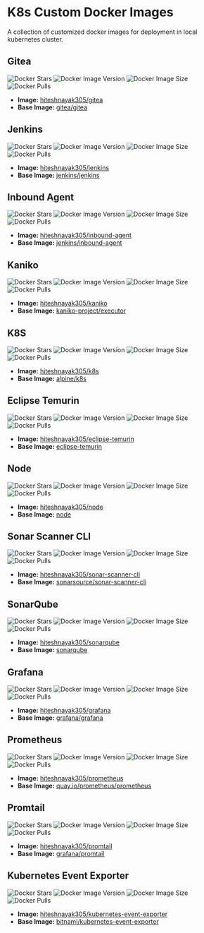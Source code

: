 # K8s Custom Docker Images

A collection of customized docker images for deployment in local kubernetes cluster.

## Gitea

![Docker Stars](https://img.shields.io/docker/stars/hiteshnayak305/gitea)
![Docker Image Version](https://img.shields.io/docker/v/hiteshnayak305/gitea)
![Docker Image Size](https://img.shields.io/docker/image-size/hiteshnayak305/gitea)
![Docker Pulls](https://img.shields.io/docker/pulls/hiteshnayak305/gitea)

- **Image:** [hiteshnayak305/gitea](https://hub.docker.com/r/hiteshnayak305/gitea)
- **Base Image:** [gitea/gitea](https://hub.docker.com/r/gitea/gitea)

## Jenkins

![Docker Stars](https://img.shields.io/docker/stars/hiteshnayak305/jenkins)
![Docker Image Version](https://img.shields.io/docker/v/hiteshnayak305/jenkins)
![Docker Image Size](https://img.shields.io/docker/image-size/hiteshnayak305/jenkins)
![Docker Pulls](https://img.shields.io/docker/pulls/hiteshnayak305/jenkins)

- **Image:** [hiteshnayak305/jenkins](https://hub.docker.com/r/hiteshnayak305/jenkins)
- **Base Image:** [jenkins/jenkins](https://hub.docker.com/r/jenkins/jenkins)

## Inbound Agent

![Docker Stars](https://img.shields.io/docker/stars/hiteshnayak305/inbound-agent)
![Docker Image Version](https://img.shields.io/docker/v/hiteshnayak305/inbound-agent)
![Docker Image Size](https://img.shields.io/docker/image-size/hiteshnayak305/inbound-agent)
![Docker Pulls](https://img.shields.io/docker/pulls/hiteshnayak305/inbound-agent)

- **Image:** [hiteshnayak305/inbound-agent](https://hub.docker.com/r/hiteshnayak305/inbound-agent)
- **Base Image:** [jenkins/inbound-agent](https://hub.docker.com/r/jenkins/inbound-agent)

## Kaniko

![Docker Stars](https://img.shields.io/docker/stars/hiteshnayak305/kaniko)
![Docker Image Version](https://img.shields.io/docker/v/hiteshnayak305/kaniko)
![Docker Image Size](https://img.shields.io/docker/image-size/hiteshnayak305/kaniko)
![Docker Pulls](https://img.shields.io/docker/pulls/hiteshnayak305/kaniko)

- **Image:** [hiteshnayak305/kaniko](https://hub.docker.com/r/hiteshnayak305/kaniko)
- **Base Image:** [kaniko-project/executor](https://gcr.io/kaniko-project/executor)

## K8S

![Docker Stars](https://img.shields.io/docker/stars/hiteshnayak305/k8s)
![Docker Image Version](https://img.shields.io/docker/v/hiteshnayak305/k8s)
![Docker Image Size](https://img.shields.io/docker/image-size/hiteshnayak305/k8s)
![Docker Pulls](https://img.shields.io/docker/pulls/hiteshnayak305/k8s)

- **Image:** [hiteshnayak305/k8s](https://hub.docker.com/r/hiteshnayak305/k8s)
- **Base Image:** [alpine/k8s](https://hub.docker.com/r/alpine/k8s)

## Eclipse Temurin

![Docker Stars](https://img.shields.io/docker/stars/hiteshnayak305/eclipse-temurin)
![Docker Image Version](https://img.shields.io/docker/v/hiteshnayak305/eclipse-temurin)
![Docker Image Size](https://img.shields.io/docker/image-size/hiteshnayak305/eclipse-temurin)
![Docker Pulls](https://img.shields.io/docker/pulls/hiteshnayak305/eclipse-temurin)

- **Image:** [hiteshnayak305/eclipse-temurin](https://hub.docker.com/r/hiteshnayak305/eclipse-temurin)
- **Base Image:** [eclipse-temurin](https://hub.docker.com/_/eclipse-temurin)

## Node

![Docker Stars](https://img.shields.io/docker/stars/hiteshnayak305/node)
![Docker Image Version](https://img.shields.io/docker/v/hiteshnayak305/node)
![Docker Image Size](https://img.shields.io/docker/image-size/hiteshnayak305/node)
![Docker Pulls](https://img.shields.io/docker/pulls/hiteshnayak305/node)

- **Image:** [hiteshnayak305/node](https://hub.docker.com/r/hiteshnayak305/node)
- **Base Image:** [node](https://hub.docker.com/_/node)

## Sonar Scanner CLI

![Docker Stars](https://img.shields.io/docker/stars/hiteshnayak305/sonar-scanner-cli)
![Docker Image Version](https://img.shields.io/docker/v/hiteshnayak305/sonar-scanner-cli)
![Docker Image Size](https://img.shields.io/docker/image-size/hiteshnayak305/sonar-scanner-cli)
![Docker Pulls](https://img.shields.io/docker/pulls/hiteshnayak305/sonar-scanner-cli)

- **Image:** [hiteshnayak305/sonar-scanner-cli](https://hub.docker.com/r/hiteshnayak305/sonar-scanner-cli)
- **Base Image:** [sonarsource/sonar-scanner-cli](https://hub.docker.com/r/sonarsource/sonar-scanner-cli)

## SonarQube

![Docker Stars](https://img.shields.io/docker/stars/hiteshnayak305/sonarqube)
![Docker Image Version](https://img.shields.io/docker/v/hiteshnayak305/sonarqube)
![Docker Image Size](https://img.shields.io/docker/image-size/hiteshnayak305/sonarqube)
![Docker Pulls](https://img.shields.io/docker/pulls/hiteshnayak305/sonarqube)

- **Image:** [hiteshnayak305/sonarqube](https://hub.docker.com/r/hiteshnayak305/sonarqube)
- **Base Image:** [sonarqube](https://hub.docker.com/_/sonarqube)

## Grafana

![Docker Stars](https://img.shields.io/docker/stars/hiteshnayak305/grafana)
![Docker Image Version](https://img.shields.io/docker/v/hiteshnayak305/grafana)
![Docker Image Size](https://img.shields.io/docker/image-size/hiteshnayak305/grafana)
![Docker Pulls](https://img.shields.io/docker/pulls/hiteshnayak305/grafana)

- **Image:** [hiteshnayak305/grafana](https://hub.docker.com/r/hiteshnayak305/grafana)
- **Base Image:** [grafana/grafana](https://hub.docker.com/grafana/grafana)

## Prometheus

![Docker Stars](https://img.shields.io/docker/stars/hiteshnayak305/prometheus)
![Docker Image Version](https://img.shields.io/docker/v/hiteshnayak305/prometheus)
![Docker Image Size](https://img.shields.io/docker/image-size/hiteshnayak305/prometheus)
![Docker Pulls](https://img.shields.io/docker/pulls/hiteshnayak305/prometheus)

- **Image:** [hiteshnayak305/prometheus](https://hub.docker.com/r/hiteshnayak305/prometheus)
- **Base Image:** [quay.io/prometheus/prometheus](https://quay.io/repository/prometheus/prometheus)

## Promtail

![Docker Stars](https://img.shields.io/docker/stars/hiteshnayak305/promtail)
![Docker Image Version](https://img.shields.io/docker/v/hiteshnayak305/promtail)
![Docker Image Size](https://img.shields.io/docker/image-size/hiteshnayak305/promtail)
![Docker Pulls](https://img.shields.io/docker/pulls/hiteshnayak305/promtail)

- **Image:** [hiteshnayak305/promtail](https://hub.docker.com/r/hiteshnayak305/promtail)
- **Base Image:** [grafana/promtail](https://hub.docker.com/grafana/promtail)

## Kubernetes Event Exporter

![Docker Stars](https://img.shields.io/docker/stars/hiteshnayak305/kubernetes-event-exporter)
![Docker Image Version](https://img.shields.io/docker/v/hiteshnayak305/kubernetes-event-exporter)
![Docker Image Size](https://img.shields.io/docker/image-size/hiteshnayak305/kubernetes-event-exporter)
![Docker Pulls](https://img.shields.io/docker/pulls/hiteshnayak305/kubernetes-event-exporter)

- **Image:** [hiteshnayak305/kubernetes-event-exporter](https://hub.docker.com/r/hiteshnayak305/kubernetes-event-exporter)
- **Base Image:** [bitnami/kubernetes-event-exporter](https://hub.docker.com/r/bitnami/kubernetes-event-exporter)
